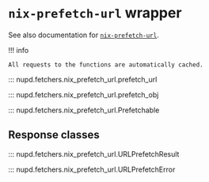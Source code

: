 # `nix-prefetch-url` wrapper

See also documentation for [`nix-prefetch-url`](https://nix.dev/manual/nix/2.24/command-ref/nix-prefetch-url).

!!! info

    All requests to the functions are automatically cached.

::: nupd.fetchers.nix_prefetch_url.prefetch_url

::: nupd.fetchers.nix_prefetch_url.prefetch_obj

::: nupd.fetchers.nix_prefetch_url.Prefetchable

## Response classes

::: nupd.fetchers.nix_prefetch_url.URLPrefetchResult

::: nupd.fetchers.nix_prefetch_url.URLPrefetchError
